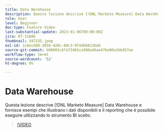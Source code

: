 ```yaml
---
title: Data Warehouse
description: Questa lezione descrive [!DNL Marketo Measure] Data Warehouse e fornisce esempi che illustrano i dati disponibili e il reporting che è possibile eseguire utilizzando lo strumento BI scelto.
role: User
level: Beginner
doc-type: Feature Video
last-substantial-update: 2023-01-06T00:00:00Z
jira: KT-11686
thumbnail: 347235.jpeg
exl-id: 1cbecdd0-3858-420c-80c3-9f4d6b813beb
source-git-commit: b60003c6fa73401ca980a46ae47be00a1bb457ae
workflow-type: tm+mt
source-wordcount: '52'
ht-degree: 0%

---
```


# Data Warehouse

Questa lezione descrive [!DNL Marketo Measure] Data Warehouse e fornisce esempi che illustrano i dati disponibili e il reporting che è possibile eseguire utilizzando lo strumento BI scelto.

>[!VIDEO](https://video.tv.adobe.com/v/347235/?quality=12&learn=on)
